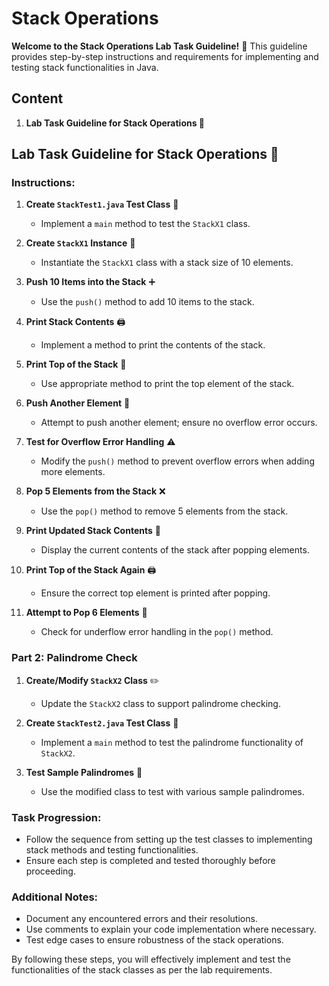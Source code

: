# Stack Operations
**Welcome to the Stack Operations Lab Task Guideline!** 📝 This guideline provides step-by-step instructions and requirements for implementing and testing stack functionalities in Java.

## Content

1. **Lab Task Guideline for Stack Operations 🧪**

## Lab Task Guideline for Stack Operations 🧪

### Instructions:

1. **Create `StackTest1.java` Test Class** 🧪
    - Implement a `main` method to test the `StackX1` class.

2. **Create `StackX1` Instance** 🔢
    - Instantiate the `StackX1` class with a stack size of 10 elements.

3. **Push 10 Items into the Stack** ➕
    - Use the `push()` method to add 10 items to the stack.

4. **Print Stack Contents** 🖨️
    - Implement a method to print the contents of the stack.

5. **Print Top of the Stack** 🚀
    - Use appropriate method to print the top element of the stack.

6. **Push Another Element** 🔄
    - Attempt to push another element; ensure no overflow error occurs.

7. **Test for Overflow Error Handling** ⚠️
    - Modify the `push()` method to prevent overflow errors when adding more elements.

8. **Pop 5 Elements from the Stack** ❌
    - Use the `pop()` method to remove 5 elements from the stack.

9. **Print Updated Stack Contents** 📄
    - Display the current contents of the stack after popping elements.

10. **Print Top of the Stack Again** 🖨️
    - Ensure the correct top element is printed after popping.

11. **Attempt to Pop 6 Elements** 🔄
    - Check for underflow error handling in the `pop()` method.

### Part 2: Palindrome Check

1. **Create/Modify `StackX2` Class** ✏️
    - Update the `StackX2` class to support palindrome checking.

2. **Create `StackTest2.java` Test Class** 🧪
    - Implement a `main` method to test the palindrome functionality of `StackX2`.

3. **Test Sample Palindromes** 🔄
    - Use the modified class to test with various sample palindromes.

### Task Progression:
- Follow the sequence from setting up the test classes to implementing stack methods and testing functionalities.
- Ensure each step is completed and tested thoroughly before proceeding.

### Additional Notes:
- Document any encountered errors and their resolutions.
- Use comments to explain your code implementation where necessary.
- Test edge cases to ensure robustness of the stack operations.

By following these steps, you will effectively implement and test the functionalities of the stack classes as per the lab requirements.
